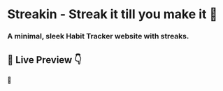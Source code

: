 # Streakin - Streak it till you make it 🌟

### A minimal, sleek Habit Tracker website with streaks.

## 🔗 Live Preview 👇

🔴 
